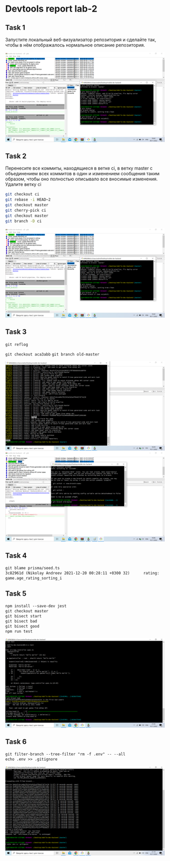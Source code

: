 <!-- report name -->
# Devtools report lab-2

## Task 1

Запустите локальный веб-визуализатор репозитория и сделайте так, чтобы в нём отображалось нормальное описание репозитория.

![image](docs/2.png)


## Task 2

Перенесите все коммиты, находящиеся в ветке ci, в ветку master с объединением всех коммитов в один и изменением сообщения таким образом, чтобы оно полностью описывало все вносимые изменения. Удалите ветку ci

<!-- code -->
```bash
git checkout ci
git rebase -i HEAD~2
git checkout master
git cherry-pick ci
git checkout master
git branch -D ci
```

![image](docs/2.png)


## Task 3

`git reflog`

`git checkout aca3abb`
`git branch old-master`

![image](docs/3,1.png)
![image](docs/3,2.png)


## Task 4

```
git blame prisma/seed.ts
3c82961d (Nikolay Andreev 2021-12-20 00:28:11 +0300 32)      rating: game.age_rating_sorting_i
```


## Task 5

```
npm install --save-dev jest
git checkout master
git bisect start
git bisect bad
git bisect good 
npm run test
```

![image](docs/5.png)


## Task 6

```
git filter-branch --tree-filter "rm -f .env" -- --all
echo .env >> .gitignore
```


![image](docs/6.png)